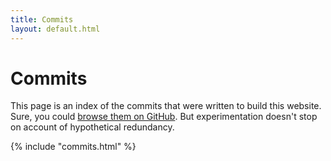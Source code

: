 ```yaml
---
title: Commits
layout: default.html
---
```


# Commits

This page is an index of the commits that were written to build this website.
Sure, you could [browse them on GitHub][].
But experimentation doesn't stop on account of hypothetical redundancy.

{% include "commits.html" %}

[browse them on github]: https://github.com/danott/www.danott.me/commits/master
